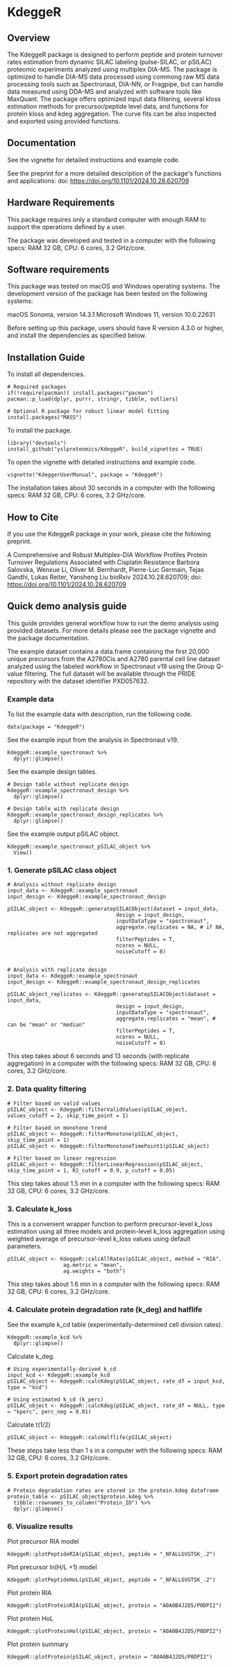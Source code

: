 # KdeggeR

## Overview

The KdeggeR package is designed to perform peptide and protein turnover rates estimation from dynamic SILAC labeling (pulse-SILAC, or pSILAC) proteomic experiments analyzed using multiplex DIA-MS. The package is optimized to handle DIA-MS data processed using commong raw MS data processing tools such as Spectronaut, DIA-NN, or Fragpipe, but can handle data measured using DDA-MS and analyzed with software tools like MaxQuant. The package offers optimized input data filtering, several kloss estimation methods for precursor/peptide level data, and functions for protein kloss and kdeg aggregation. The curve fits can be also inspected and exported using provided functions.

## Documentation

See the vignette for detailed instructions and example code.

See the preprint for a more detailed description of the package's functions and applications: doi: https://doi.org/10.1101/2024.10.28.620709

## Hardware Requirements

This package requires only a standard computer with enough RAM to support the operations defined by a user.

The package was developed and tested in a computer with the following specs: RAM 32 GB, CPU: 6 cores, 3.2 GHz/core.

## Software requirements

This package was tested on macOS and Windows operating systems. The development version of the package has been tested on the following systems:

macOS Sonoma, version 14.3.1
Microsoft Windows 11, version 10.0.22631

Before setting up this package, users should have R version 4.3.0 or higher, and install the dependencies as specified below. 


## Installation Guide

To install all dependencies. 

```{r}
# Required packages
if(!require(pacman)) install.packages("pacman")
pacman::p_load(dplyr, purrr, stringr, tibble, outliers)

# Optional R package for robust linear model fitting
install.packages("MASS")
```

To install the package. 

```{r}
library("devtools")
install_github("yslproteomics/KdeggeR", build_vignettes = TRUE)
```

To open the vignette with detailed instructions and example code. 

```{r}
vignette("KdeggerUserManual", package = "KdeggeR")
```

The installation takes about 30 seconds in a computer with the following specs: RAM 32 GB, CPU: 6 cores, 3.2 GHz/core. 

## How to Cite

If you use the KdeggeR package in your work, please cite the following preprint. 

A Comprehensive and Robust Multiplex-DIA Workflow Profiles Protein Turnover Regulations Associated with Cisplatin Resistance
Barbora Salovska, Wenxue Li, Oliver M. Bernhardt, Pierre-Luc Germain, Tejas Gandhi, Lukas Reiter, Yansheng Liu
bioRxiv 2024.10.28.620709; doi: https://doi.org/10.1101/2024.10.28.620709


## Quick demo analysis guide

This guide provides general workflow how to run the demo analysis using provided datasets. For more details please see the package vignette and the package documentation. 

The example dataset contains a data.frame containing the first 20,000 unique precursors from the A2780Cis and A2780 parental cell line dataset analyzed using the labeled workflow in Spectronaut v19 using the Group Q-value filtering. The full dataset will be available through the PRIDE repository with the dataset identifier PXD057632. 

### Example data

To list the example data with description, run the following code.  

```{r}
data(package = "KdeggeR")
```

See the example input from the analysis in Spectronaut v19.

```{r}
KdeggeR::example_spectronaut %>%
  dplyr::glimpse()
```

See the example design tables.

```{r}
# Design table without replicate design
KdeggeR::example_spectronaut_design %>%
  dplyr::glimpse()

# Design table with replicate design
KdeggeR::example_spectronaut_design_replicates %>%
  dplyr::glimpse()
```

See the example output pSILAC object. 

```{r}
KdeggeR::example_spectronaut_pSILAC_object %>% 
  View()
```

### 1. Generate pSILAC class object 

```{r}
# Analysis without replicate design
input_data <- KdeggeR::example_spectronaut
input_design <- KdeggeR::example_spectronaut_design

pSILAC_object <- KdeggeR::generatepSILACObject(dataset = input_data, 
                                   design = input_design, 
                                   inputDataType = "spectronaut",
                                   aggregate.replicates = NA, # if NA, replicates are not aggregated
                                   filterPeptides = T, 
                                   ncores = NULL,
                                   noiseCutoff = 8)
                                   

# Analysis with replicate design
input_data <- KdeggeR::example_spectronaut
input_design <- KdeggeR::example_spectronaut_design_replicates

pSILAC_object_replicates <- KdeggeR::generatepSILACObject(dataset = input_data, 
                                   design = input_design, 
                                   inputDataType = "spectronaut",
                                   aggregate.replicates = "mean", # can be "mean" or "median"
                                   filterPeptides = T, 
                                   ncores = NULL,
                                   noiseCutoff = 8)
```

This step takes about 6 seconds and 13 seconds (with replicate aggregation) in a computer with the following specs: RAM 32 GB, CPU: 6 cores, 3.2 GHz/core. 

### 2. Data quality filtering

```{r}
# Filter based on valid values
pSILAC_object <- KdeggeR::filterValidValues(pSILAC_object, values_cutoff = 2, skip_time_point = 1)

# Filter based on monotone trend
pSILAC_object <- KdeggeR::filterMonotone(pSILAC_object, skip_time_point = 1)
pSILAC_object <- KdeggeR::filterMonotoneTimePoint1(pSILAC_object)

# Filter based on linear regression
pSILAC_object <- KdeggeR::filterLinearRegression(pSILAC_object, skip_time_point = 1, R2_cutoff = 0.9, p_cutoff = 0.05)
```

This step takes about 1.5 min in a computer with the following specs: RAM 32 GB, CPU: 6 cores, 3.2 GHz/core. 

### 3. Calculate k_loss

This is a convenient wrapper function to perform precursor-level k_loss estimation using all three models and protein-level k_loss aggregation using weighted average of precursor-level k_loss values using default parameters. 

```{r}
pSILAC_object <- KdeggeR::calcAllRates(pSILAC_object, method = "RIA", 
                  ag.metric = "mean", 
                  ag.weights = "both")
```

This step takes about 1.6 min in a computer with the following specs: RAM 32 GB, CPU: 6 cores, 3.2 GHz/core. 

### 4. Calculate protein degradation rate (k_deg) and halflife

See the example k_cd table (experimentally-determined cell division rates). 

```{r}
KdeggeR::example_kcd %>%
  dplyr::glimpse()
```

Calculate k_deg. 

```{r}
# Using experimentally-derived k_cd
input_kcd <- KdeggeR::example_kcd
pSILAC_object <- KdeggeR::calcKdeg(pSILAC_object, rate_df = input_kcd, type = "kcd")

# Using estimated k_cd (k_perc)
pSILAC_object <- KdeggeR::calcKdeg(pSILAC_object, rate_df = NULL, type = "kperc", perc_neg = 0.01)
```

Calculate t(1/2)

```{r}
pSILAC_object <- KdeggeR::calcHalflife(pSILAC_object)
```

These steps take less than 1 s in a computer with the following specs: RAM 32 GB, CPU: 6 cores, 3.2 GHz/core. 

### 5. Export protein degradation rates

```{r}
# Protein degradation rates are stored in the protein.kdeg dataframe
protein_table <- pSILAC_object$protein.kdeg %>%
  tibble::rownames_to_column("Protein_ID") %>%
  dplyr::glimpse()
```

### 6. Visualize results

Plot precursor RIA model

```{r}
KdeggeR::plotPeptideRIA(pSILAC_object, peptide = "_NFALLGVGTSK_.2")
```

Plot precursor ln(H/L +1) model

```{r}
KdeggeR::plotPeptideHoL(pSILAC_object, peptide = "_NFALLGVGTSK_.2")
```

Plot protein RIA

```{r}
KdeggeR::plotProteinRIA(pSILAC_object, protein = "A0A0B4J2D5/P0DPI2")
```

Plot protein HoL

```{r}
KdeggeR::plotProteinHol(pSILAC_object, protein = "A0A0B4J2D5/P0DPI2")
```

Plot protein summary

```{r}
KdeggeR::plotProtein(pSILAC_object, protein = "A0A0B4J2D5/P0DPI2")
```
